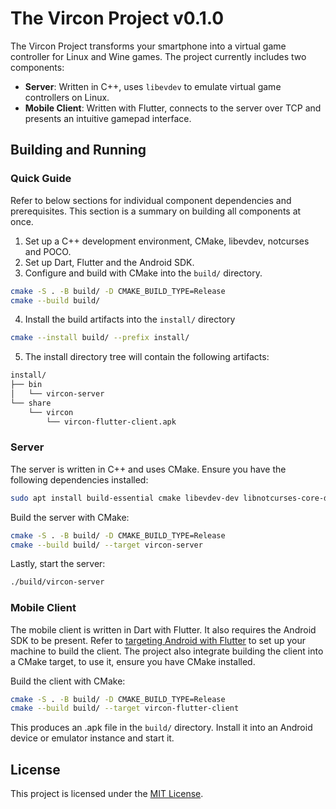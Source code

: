 # The Vircon Project v0.1.0

The Vircon Project transforms your smartphone into a virtual game controller for Linux and Wine games. The project currently includes two components:

- **Server**: Written in C++, uses `libevdev` to emulate virtual game controllers on Linux.
- **Mobile Client**: Written with Flutter, connects to the server over TCP and presents an intuitive gamepad interface.

## Building and Running

### Quick Guide

Refer to below sections for individual component dependencies and prerequisites. This section is a summary on building all components at once.

1. Set up a C++ development environment, CMake, libevdev, notcurses and POCO.
2. Set up Dart, Flutter and the Android SDK.
3. Configure and build with CMake into the `build/` directory.

```bash
cmake -S . -B build/ -D CMAKE_BUILD_TYPE=Release
cmake --build build/
```

4. Install the build artifacts into the `install/` directory

```bash
cmake --install build/ --prefix install/
```

5. The install directory tree will contain the following artifacts:

```bash
install/
├── bin
│   └── vircon-server
└── share
    └── vircon
        └── vircon-flutter-client.apk
```

### Server
The server is written in C++ and uses CMake. Ensure you have the following dependencies installed:

```bash
sudo apt install build-essential cmake libevdev-dev libnotcurses-core-dev libpoco-dev
```

Build the server with CMake:

```bash
cmake -S . -B build/ -D CMAKE_BUILD_TYPE=Release
cmake --build build/ --target vircon-server
```

Lastly, start the server:

```bash
./build/vircon-server
```

### Mobile Client
The mobile client is written in Dart with Flutter. It also requires the Android SDK to be present.
Refer to [targeting Android with Flutter](https://docs.flutter.dev/get-started/install/linux/android) to set up your machine to build the client. The project also integrate building the client into a CMake target, to use it, ensure you have CMake installed.

Build the client with CMake:

```bash
cmake -S . -B build/ -D CMAKE_BUILD_TYPE=Release
cmake --build build/ --target vircon-flutter-client
```

This produces an .apk file in the `build/` directory. Install it into an Android device or emulator instance and start it.

## License

This project is licensed under the [MIT License](LICENSE.md).